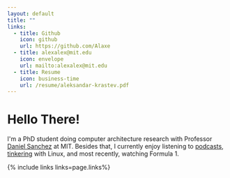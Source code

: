 ```yaml
---
layout: default
title: ""
links:
  - title: Github
    icon: github
    url: https://github.com/Alaxe
  - title: alexalex@mit.edu
    icon: envelope
    url: mailto:alexalex@mit.edu
  - title: Resume
    icon: business-time
    url: /resume/aleksandar-krastev.pdf
---
```

# Hello There!

I'm a PhD student doing computer architecture research with Professor [Daniel Sanchez][daniel] at MIT.
Besides that, I currently enjoy listening to [podcasts], [tinkering][linux] with Linux, and most recently, watching Formula 1.

[daniel]: https://people.csail.mit.edu/sanchez/
[podcasts]: /podcasts
[linux]: https://github.com/Alaxe/configs

{% include links links=page.links%}
